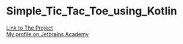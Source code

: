 # Simple_Tic_Tac_Toe_using_Kotlin
[Link to The Project](https://hyperskill.org/projects/123)
<br>[My profile on Jetbrains Academy](https://hyperskill.org/profile/245202926)
